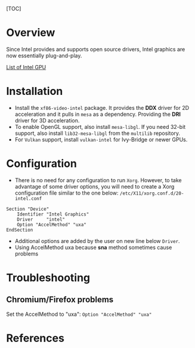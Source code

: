 [TOC]

# Overview

Since Intel provides and supports open source drivers, Intel graphics
are now essentially plug-and-play.

[List of Intel GPU][intel-gpu]

# Installation

- Install the `xf86-video-intel` package. It provides the **DDX** driver
  for 2D acceleration and it pulls in `mesa` as a dependency. Providing
  the **DRI** driver for 3D acceleration.
- To enable OpenGL support, also install `mesa-libgl`. If you need
  32-bit support, also install `lib32-mesa-libgl` from the `multilib`
  repository.
- For `Vulkan` support, install `vulkan-intel` for Ivy-Bridge or newer
  GPUs.

# Configuration

- There is no need for any configuration to run `Xorg`. However, to take
advantage of some driver options, you will need to create a Xorg
configuration file similar to the one below:
`/etc/X11/xorg.conf.d/20-intel.conf`

```
Section "Device"
	Identifier "Intel Graphics"
	Driver     "intel"
	Option "AccelMethod" "uxa"
EndSection
```

- Additional options are added by the user on new line below `Driver`.
- Using AccelMethod uxa because **sna** method sometimes cause problems

# Troubleshooting

## Chromium/Firefox problems

Set the AccelMethod to "uxa": `Option "AccelMethod" "uxa"`

# References

[intel-gpu]: https://en.wikipedia.org/wiki/Comparison_of_Intel_graphics_processing_units "Wikipedia - Intel GPU"
